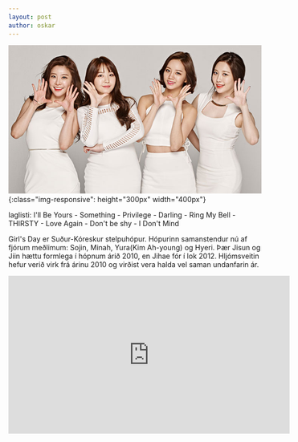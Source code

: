 ```yaml
---
layout: post
author: oskar
---
```

![girlsday.jpg](/assets/girlsday.png){:class="img-responsive": height="300px" width="400px"}

laglisti: I'll Be Yours - Something - Privilege - Darling - Ring My Bell - THIRSTY - Love Again - Don't be shy - I Don't Mind

Girl's Day er Suður-Kóreskur stelpuhópur. Hópurinn samanstendur nú af fjórum meðlimum: Sojin, Minah, Yura(Kim Ah-young) og Hyeri. Þær Jisun og Jiin hættu formlega í hópnum árið 2010, en Jihae fór í lok 2012. Hljómsveitin hefur verið virk frá árinu 2010 og virðist vera halda vel saman undanfarin ár.

<iframe class="video" width="560" height="315" src="https://www.youtube.com/embed/7crt2Ip93VI" frameborder="0" allow="accelerometer; autoplay; encrypted-media; gyroscope; picture-in-picture" allowfullscreen></iframe>